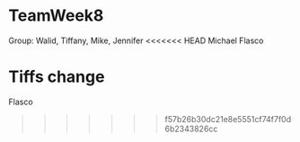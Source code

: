# TeamWeek8
Group: Walid, Tiffany, Mike, Jennifer
<<<<<<< HEAD
Michael Flasco

Tiffs change
=======
Flasco
>>>>>>> f57b26b30dc21e8e5551cf74f7f0d6b2343826cc
